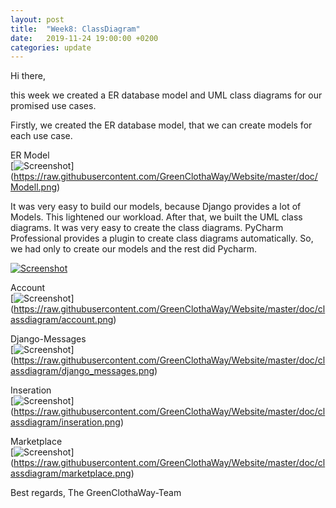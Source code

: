 ```yaml
---
layout: post
title:  "Week8: ClassDiagram"
date:   2019-11-24 19:00:00 +0200
categories: update
---
```


Hi there,

this week we created a ER database model and UML class diagrams for our promised use cases.

Firstly, we created the ER database model, that we can create models for each use case. 

ER Model
<br>
[![Screenshot](https://raw.githubusercontent.com/GreenClothaWay/Website/master/doc/Modell.png)]
(https://raw.githubusercontent.com/GreenClothaWay/Website/master/doc/Modell.png)
<br>

It was very easy to build our models, because Django provides a lot of Models. This lightened our workload. After that, we built the UML class diagrams. It was very easy to create the class diagrams. PyCharm Professional provides a plugin to create class diagrams automatically. So, we had only to create our models and the rest did Pycharm.

[![Screenshot](https://raw.githubusercontent.com/GreenClothaWay/Website/master/doc/screenshots/yt_in_ide.png)](https://raw.githubusercontent.com/GreenClothaWay/Website/master/doc/screenshots/yt_in_ide.png)


Account
<br>
[![Screenshot](https://raw.githubusercontent.com/GreenClothaWay/Website/master/doc/classdiagram/account.png)]
(https://raw.githubusercontent.com/GreenClothaWay/Website/master/doc/classdiagram/account.png)
<br>

Django-Messages
<br>
[![Screenshot](https://raw.githubusercontent.com/GreenClothaWay/Website/master/doc/classdiagram/django_messages.png)]
(https://raw.githubusercontent.com/GreenClothaWay/Website/master/doc/classdiagram/django_messages.png)
<br>

Inseration
<br>
[![Screenshot](https://raw.githubusercontent.com/GreenClothaWay/Website/master/doc/classdiagram/inseration.png)]
(https://raw.githubusercontent.com/GreenClothaWay/Website/master/doc/classdiagram/inseration.png)
<br>

Marketplace
<br>
[![Screenshot](https://raw.githubusercontent.com/GreenClothaWay/Website/master/doc/classdiagram/marketplace.png)]
(https://raw.githubusercontent.com/GreenClothaWay/Website/master/doc/classdiagram/marketplace.png)
<br>






Best regards,
The GreenClothaWay-Team
